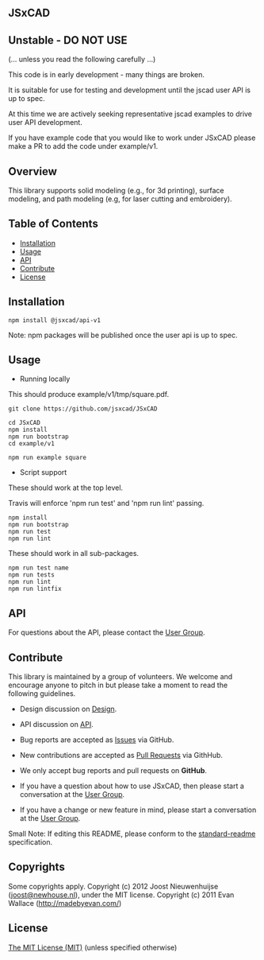 ## JSxCAD

## Unstable - DO NOT USE

(... unless you read the following carefully ...)

This code is in early development - many things are broken.

It is suitable for use for testing and development until the jscad user API is up to spec.

At this time we are actively seeking representative jscad examples to drive user API development.

If you have example code that you would like to work under JSxCAD please make a PR to add the code under example/v1.

## Overview

This library supports solid modeling (e.g., for 3d printing), surface modeling, and path modeling (e.g, for laser cutting and embroidery).

## Table of Contents

- [Installation](#installation)
- [Usage](#usage)
- [API](#api)
- [Contribute](#contribute)
- [License](#license)

## Installation

```
npm install @jsxcad/api-v1
```

Note: npm packages will be published once the user api is up to spec.

## Usage

- Running locally

This should produce example/v1/tmp/square.pdf.

```
git clone https://github.com/jsxcad/JSxCAD

cd JSxCAD
npm install
npm run bootstrap
cd example/v1

npm run example square
```

- Script support

These should work at the top level.

Travis will enforce 'npm run test' and 'npm run lint' passing.

```
npm install
npm run bootstrap
npm run test
npm run lint
```

These should work in all sub-packages.

```
npm run test name
npm run tests
npm run lint
npm run lintfix
```

## API

For questions about the API, please contact the [User Group](https://groups.google.com/forum/#!forum/jsxcad).

## Contribute

This library is maintained by a group of volunteers. We welcome and encourage anyone to pitch in but please take a moment to read the following guidelines.

- Design discussion on [Design](https://docs.google.com/document/d/1SLwZldZ-3Xxda4b2HtJlQhFxdZDizvTz3ciKIZAyLoY/edit?usp=sharing).

- API discussion on [API](https://docs.google.com/document/d/197XMxmHM7dL0wbdeFG33BX3efA6_f5peiO5rUsdQkJc/edit?usp=sharing).

- Bug reports are accepted as [Issues](https://github.com/JSxCAD/jsxcad/issues/) via GitHub.

- New contributions are accepted as [Pull Requests](https://github.com/JSxCAD/jsxcad/pulls/) via GithHub.

- We only accept bug reports and pull requests on **GitHub**.

- If you have a question about how to use JSxCAD, then please start a conversation at the [User Group](https://groups.google.com/forum/#!forum/jsxcad).

- If you have a change or new feature in mind, please start a conversation at the [User Group](https://groups.google.com/forum/#!forum/jsxcad).

Small Note: If editing this README, please conform to the [standard-readme](https://github.com/RichardLitt/standard-readme) specification.

## Copyrights

Some copyrights apply. Copyright (c) 2012 Joost Nieuwenhuijse (joost@newhouse.nl), under the MIT license. Copyright (c) 2011 Evan Wallace (http://madebyevan.com/)

## License

[The MIT License (MIT)](https://github.com/JSxCAD/jsxcad/blob/master/LICENSE)
(unless specified otherwise)
